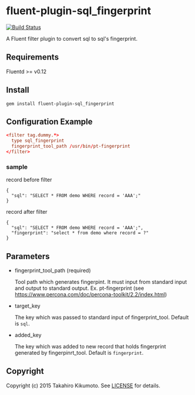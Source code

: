 # fluent-plugin-sql_fingerprint

[![Build Status](https://travis-ci.org/kikumoto/fluent-plugin-sql_fingerprint.svg?branch=master)](https://travis-ci.org/kikumoto/fluent-plugin-sql_fingerprint)

A Fluent filter plugin to convert sql to sql's fingerprint.

## Requirements

Fluentd >= v0.12

## Install

```shell
gem install fluent-plugin-sql_fingerprint
```

## Configuration Example

```conf
<filter tag.dummy.*>
  type sql_fingerprint
  fingerprint_tool_path /usr/bin/pt-fingerprint
</filter>
```

### sample

record before filter

```
{
  "sql": "SELECT * FROM demo WHERE record = 'AAA';"
}
```

record after filter

```
{
  "sql": "SELECT * FROM demo WHERE record = 'AAA';",
  "fingerprint": "select * from demo where record = ?"
}
```


## Parameters

* fingerprint_tool_path (required)

  Tool path which generates fingerpint. 
  It must input from standard input and output to standard output.
  Ex. pt-fingerprint (see https://www.percona.com/doc/percona-toolkit/2.2/index.html)

* target_key

  The key which was passed to standard input of fingerprint_tool. Default is `sql`.

* added_key

  The key which was added to new record that holds fingerprint generated by fingerpinrt_tool. Default is `fingerprint`.

## Copyright

Copyright (c) 2015 Takahiro Kikumoto. See [LICENSE](LICENSE) for details.
